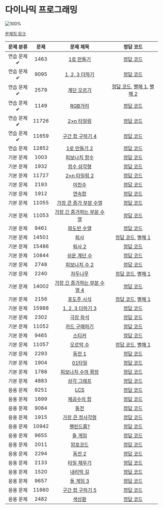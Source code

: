 # 다이나믹 프로그래밍

![100%](https://progress-bar.dev/7/?scale=44&title=progress&width=500&color=babaca&suffix=/44)

[문제집 링크](https://www.acmicpc.net/workbook/view/7319)

| 문제 분류  | 문제  |                               문제 제목                               |                                                                                                               정답 코드                                                                                                               |
| :--------: | :---: | :-------------------------------------------------------------------: | :-----------------------------------------------------------------------------------------------------------------------------------------------------------------------------------------------------------------------------------: |
| 연습 문제✔ | 1463  |          [1로 만들기](https://www.acmicpc.net/problem/1463)           |                                           [정답 코드](/%EC%BD%94%EB%94%A9%ED%85%8C%EC%8A%A4%ED%8A%B8%EA%B3%B5%EB%B6%80/%EB%B0%B1%EC%A4%80/S31%EB%A1%9C%EB%A7%8C%EB%93%A4%EA%B8%B01463.java)                                           |
| 연습 문제✔ | 9095  |        [1, 2, 3 더하기](https://www.acmicpc.net/problem/9095)         |                                             [정답 코드](/%EC%BD%94%EB%94%A9%ED%85%8C%EC%8A%A4%ED%8A%B8%EA%B3%B5%EB%B6%80/%EB%B0%B1%EC%A4%80/S3_1_2_3%EB%8D%94%ED%95%98%EA%B8%B09095.java)                                             |
| 연습 문제✔ | 2579  |          [계단 오르기](https://www.acmicpc.net/problem/2579)          | [정답 코드](/%EC%BD%94%EB%94%A9%ED%85%8C%EC%8A%A4%ED%8A%B8%EA%B3%B5%EB%B6%80/%EB%B0%B1%EC%A4%80/S3%EA%B3%84%EB%8B%A8%EC%98%A4%EB%A5%B4%EA%B8%B0.java), [별해 1](../0x10/solutions/2579_1.cpp), [별해 2](../0x10/solutions/2579_2.cpp) |
| 연습 문제✔  | 1149  |            [RGB거리](https://www.acmicpc.net/problem/1149)            |                                                                                                [정답 코드](/%EC%BD%94%EB%94%A9%ED%85%8C%EC%8A%A4%ED%8A%B8%EA%B3%B5%EB%B6%80/%EB%B0%B1%EC%A4%80/S1RGB%EA%B1%B0%EB%A6%AC1149.java)                                                                                                |
| 연습 문제✔  | 11726 |          [2×n 타일링](https://www.acmicpc.net/problem/11726)          |                                                                                               [정답 코드](/%EC%BD%94%EB%94%A9%ED%85%8C%EC%8A%A4%ED%8A%B8%EA%B3%B5%EB%B6%80/%EB%B0%B1%EC%A4%80/S3_2xn%ED%83%80%EC%9D%BC%EB%A7%8111726.java)                                                                                                |
| 연습 문제✔  | 11659 |       [구간 합 구하기 4](https://www.acmicpc.net/problem/11659)       |                                                                                               [정답 코드](/%EC%BD%94%EB%94%A9%ED%85%8C%EC%8A%A4%ED%8A%B8%EA%B3%B5%EB%B6%80/%EB%B0%B1%EC%A4%80/S3%EA%B5%AC%EA%B0%84%ED%95%A9%EA%B5%AC%ED%95%98%EA%B8%B04_11659.java)                                                                                                |
| 연습 문제  | 12852 |         [1로 만들기 2](https://www.acmicpc.net/problem/12852)         |                                                                                               [정답 코드](/%EC%BD%94%EB%94%A9%ED%85%8C%EC%8A%A4%ED%8A%B8%EA%B3%B5%EB%B6%80/%EB%B0%B1%EC%A4%80/S1_1%EB%A1%9C%EB%A7%8C%EB%93%A4%EA%B8%B02_12852.java)                                                                                                |
| 기본 문제  | 1003  |         [피보나치 함수](https://www.acmicpc.net/problem/1003)         |                                                                                                [정답 코드](../0x10/solutions/1003.cpp)                                                                                                |
| 기본 문제  | 1932  |          [정수 삼각형](https://www.acmicpc.net/problem/1932)          |                                                                                                [정답 코드](../0x10/solutions/1932.cpp)                                                                                                |
| 기본 문제  | 11727 |         [2×n 타일링 2](https://www.acmicpc.net/problem/11727)         |                                                                                               [정답 코드](../0x10/solutions/11727.cpp)                                                                                                |
| 기본 문제  | 2193  |            [이친수](https://www.acmicpc.net/problem/2193)             |                                                                                                [정답 코드](../0x10/solutions/2193.cpp)                                                                                                |
| 기본 문제  | 1912  |            [연속합](https://www.acmicpc.net/problem/1912)             |                                                                                                [정답 코드](../0x10/solutions/1912.cpp)                                                                                                |
| 기본 문제  | 11055 |    [가장 큰 증가 부분 수열](https://www.acmicpc.net/problem/11055)    |                                                                                               [정답 코드](../0x10/solutions/11055.cpp)                                                                                                |
| 기본 문제  | 11053 |  [가장 긴 증가하는 부분 수열](https://www.acmicpc.net/problem/11053)  |                                                                                               [정답 코드](../0x10/solutions/11053.cpp)                                                                                                |
| 기본 문제  | 9461  |          [파도반 수열](https://www.acmicpc.net/problem/9461)          |                                                                                                [정답 코드](../0x10/solutions/9461.cpp)                                                                                                |
| 기본 문제  | 14501 |             [퇴사](https://www.acmicpc.net/problem/14501)             |                                                                           [정답 코드](../0x10/solutions/14501.cpp), [별해 1](../0x10/solutions/14501_1.cpp)                                                                           |
| 기본 문제  | 15486 |            [퇴사 2](https://www.acmicpc.net/problem/15486)            |                                                                                               [정답 코드](../0x10/solutions/15486.cpp)                                                                                                |
| 기본 문제  | 10844 |         [쉬운 계단 수](https://www.acmicpc.net/problem/10844)         |                                                                                               [정답 코드](../0x10/solutions/10844.cpp)                                                                                                |
| 기본 문제  | 2748  |         [피보나치 수 2](https://www.acmicpc.net/problem/2748)         |                                                                                                [정답 코드](../0x10/solutions/2748.cpp)                                                                                                |
| 기본 문제  | 2240  |           [자두나무](https://www.acmicpc.net/problem/2240)            |                                                                            [정답 코드](../0x10/solutions/2240.cpp), [별해 1](../0x10/solutions/2240_1.cpp)                                                                            |
| 기본 문제  | 14002 | [가장 긴 증가하는 부분 수열 4](https://www.acmicpc.net/problem/14002) |                                                                                               [정답 코드](../0x10/solutions/14002.cpp)                                                                                                |
| 기본 문제  | 2156  |          [포도주 시식](https://www.acmicpc.net/problem/2156)          |                                                                            [정답 코드](../0x10/solutions/2156.cpp), [별해 1](../0x10/solutions/2156_1.cpp)                                                                            |
| 기본 문제  | 15988 |       [1, 2, 3 더하기 3](https://www.acmicpc.net/problem/15988)       |                                                                                               [정답 코드](../0x10/solutions/15988.cpp)                                                                                                |
| 기본 문제  | 2302  |           [극장 좌석](https://www.acmicpc.net/problem/2302)           |                                                                                                [정답 코드](../0x10/solutions/2302.cpp)                                                                                                |
| 기본 문제  | 11052 |        [카드 구매하기](https://www.acmicpc.net/problem/11052)         |                                                                                               [정답 코드](../0x10/solutions/11052.cpp)                                                                                                |
| 기본 문제  | 9465  |            [스티커](https://www.acmicpc.net/problem/9465)             |                                                                                                [정답 코드](../0x10/solutions/9465.cpp)                                                                                                |
| 기본 문제  | 11057 |          [오르막 수](https://www.acmicpc.net/problem/11057)           |                                                                           [정답 코드](../0x10/solutions/11057.cpp), [별해 1](../0x10/solutions/11057_1.cpp)                                                                           |
| 기본 문제  | 2293  |            [동전 1](https://www.acmicpc.net/problem/2293)             |                                                                                                [정답 코드](../0x10/solutions/2293.cpp)                                                                                                |
| 기본 문제  | 1904  |            [01타일](https://www.acmicpc.net/problem/1904)             |                                                                                                [정답 코드](../0x10/solutions/1904.cpp)                                                                                                |
| 기본 문제  | 1788  |      [피보나치 수의 확장](https://www.acmicpc.net/problem/1788)       |                                                                                                [정답 코드](../0x10/solutions/1788.cpp)                                                                                                |
| 기본 문제  | 4883  |          [삼각 그래프](https://www.acmicpc.net/problem/4883)          |                                                                                                [정답 코드](../0x10/solutions/4883.cpp)                                                                                                |
| 응용 문제  | 9251  |              [LCS](https://www.acmicpc.net/problem/9251)              |                                                                                                [정답 코드](../0x10/solutions/9251.cpp)                                                                                                |
| 응용 문제  | 1699  |          [제곱수의 합](https://www.acmicpc.net/problem/1699)          |                                                                                                [정답 코드](../0x10/solutions/1699.cpp)                                                                                                |
| 응용 문제  | 9084  |             [동전](https://www.acmicpc.net/problem/9084)              |                                                                                                [정답 코드](../0x10/solutions/9084.cpp)                                                                                                |
| 응용 문제  | 1915  |       [가장 큰 정사각형](https://www.acmicpc.net/problem/1915)        |                                                                                                [정답 코드](../0x10/solutions/1915.cpp)                                                                                                |
| 응용 문제  | 10942 |          [팰린드롬?](https://www.acmicpc.net/problem/10942)           |                                                                                               [정답 코드](../0x10/solutions/10942.cpp)                                                                                                |
| 응용 문제  | 9655  |            [돌 게임](https://www.acmicpc.net/problem/9655)            |                                                                                                [정답 코드](../0x10/solutions/9655.cpp)                                                                                                |
| 응용 문제  | 2011  |           [암호코드](https://www.acmicpc.net/problem/2011)            |                                                                                                [정답 코드](../0x10/solutions/2011.cpp)                                                                                                |
| 응용 문제  | 2294  |            [동전 2](https://www.acmicpc.net/problem/2294)             |                                                                                                [정답 코드](../0x10/solutions/2294.cpp)                                                                                                |
| 응용 문제  | 2133  |          [타일 채우기](https://www.acmicpc.net/problem/2133)          |                                                                                                [정답 코드](../0x10/solutions/2133.cpp)                                                                                                |
| 응용 문제  | 1520  |           [내리막 길](https://www.acmicpc.net/problem/1520)           |                                                                                                [정답 코드](../0x10/solutions/1520.cpp)                                                                                                |
| 응용 문제  | 9657  |           [돌 게임 3](https://www.acmicpc.net/problem/9657)           |                                                                                                [정답 코드](../0x10/solutions/9657.cpp)                                                                                                |
| 응용 문제  | 11660 |       [구간 합 구하기 5](https://www.acmicpc.net/problem/11660)       |                                                                                               [정답 코드](../0x10/solutions/11660.cpp)                                                                                                |
| 응용 문제  | 2482  |            [색상환](https://www.acmicpc.net/problem/2482)             |                                                                                                [정답 코드](../0x10/solutions/2482.cpp)                                                                                                |
